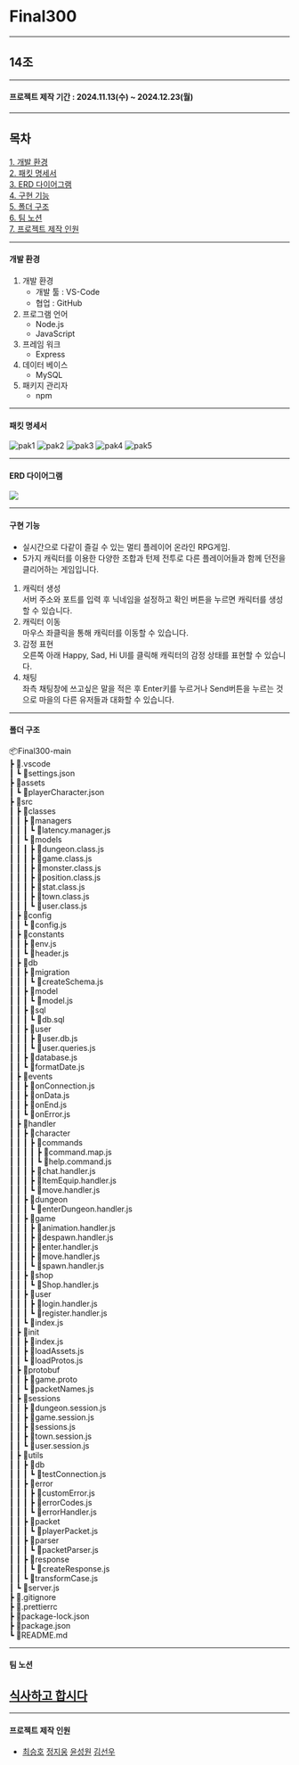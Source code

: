 # Final300

---

## 14조

---

#### 프로젝트 제작 기간 : 2024.11.13(수) ~ 2024.12.23(월)

---
## 목차<br>

[1. 개발 환경](#개발-환경)<br>
[2. 패킷 명세서](#패킷-명세서)<br>
[3. ERD 다이어그램](#erd-다이어그램)<br>
[4. 구현 기능](#구현-기능)<br>
[5. 폴더 구조](#폴더-구조)<br>
[6. 팀 노션](#팀-노션)<br>
[7. 프로젝트 제작 인원](#프로젝트-제작-인원)<br>

---

#### 개발 환경

1. 개발 환경
   - 개발 툴 : VS-Code
   - 협업 : GitHub
1. 프로그램 언어
   - Node.js
   - JavaScript
1. 프레임 워크
   - Express
1. 데이터 베이스
   - MySQL
1. 패키지 관리자
   - npm
  
---

#### 패킷 명세서
![pak1](https://github.com/user-attachments/assets/c9aef3be-f179-4a0b-9e04-664371a0b44d)
![pak2](https://github.com/user-attachments/assets/9048d5f8-0dd2-4f0b-b626-2696c9cd7c20)
![pak3](https://github.com/user-attachments/assets/6836c371-229a-42d7-b08e-56962d5ebcbc)
![pak4](https://github.com/user-attachments/assets/3ca662f1-1358-4cde-a9d2-fbaf0b024338)
![pak5](https://github.com/user-attachments/assets/f968e78b-64b7-491d-b11a-456088e46f20)

---

#### ERD 다이어그램
![](https://teamsparta.notion.site/image/https%3A%2F%2Fprod-files-secure.s3.us-west-2.amazonaws.com%2F83c75a39-3aba-4ba4-a792-7aefe4b07895%2F4f0e3d4c-5a1d-47e8-a48d-fee219cbb458%2FCopy_of_mmorpg_project_(2).png?table=block&id=5383d2ac-4c60-444f-b45a-93ae20118d88&spaceId=83c75a39-3aba-4ba4-a792-7aefe4b07895&width=2000&userId=&cache=v2)

---

#### 구현 기능
- 실시간으로 다같이 즐길 수 있는 멀티 플레이어 온라인 RPG게임.
- 5가지 캐릭터를 이용한 다양한 조합과 턴제 전투로 다른 플레이어들과 함께 던전을 클리어하는 게임입니다.<br>
1. 캐릭터 생성<br>서버 주소와 포트를 입력 후 닉네임을 설정하고 확인 버튼을 누르면 캐릭터를 생성할 수 있습니다.
2. 캐릭터 이동<br>마우스 좌클릭을 통해 캐릭터를 이동할 수 있습니다.
3. 감정 표현<br>오른쪽 아래 Happy, Sad, Hi UI를 클릭해 캐릭터의 감정 상태를 표현할 수 있습니다.
4. 채팅<br>좌측 채팅창에 쓰고싶은 말을 적은 후 Enter키를 누르거나 Send버튼을 누르는 것으로 마을의 다른 유저들과 대화할 수 있습니다.
---

#### 폴더 구조

📦Final300-main<br>
 ┣ 📂.vscode<br>
 ┃ ┗ 📜settings.json<br>
 ┣ 📂assets<br>
 ┃ ┗ 📜playerCharacter.json<br>
 ┣ 📂src<br>
 ┃ ┣ 📂classes<br>
 ┃ ┃ ┣ 📂managers<br>
 ┃ ┃ ┃ ┗ 📜latency.manager.js<br>
 ┃ ┃ ┗ 📂models<br>
 ┃ ┃ ┃ ┣ 📜dungeon.class.js<br>
 ┃ ┃ ┃ ┣ 📜game.class.js<br>
 ┃ ┃ ┃ ┣ 📜monster.class.js<br>
 ┃ ┃ ┃ ┣ 📜position.class.js<br>
 ┃ ┃ ┃ ┣ 📜stat.class.js<br>
 ┃ ┃ ┃ ┣ 📜town.class.js<br>
 ┃ ┃ ┃ ┗ 📜user.class.js<br>
 ┃ ┣ 📂config<br>
 ┃ ┃ ┗ 📜config.js<br>
 ┃ ┣ 📂constants<br>
 ┃ ┃ ┣ 📜env.js<br>
 ┃ ┃ ┗ 📜header.js<br>
 ┃ ┣ 📂db<br>
 ┃ ┃ ┣ 📂migration<br>
 ┃ ┃ ┃ ┗ 📜createSchema.js<br>
 ┃ ┃ ┣ 📂model<br>
 ┃ ┃ ┃ ┗ 📜model.js<br>
 ┃ ┃ ┣ 📂sql<br>
 ┃ ┃ ┃ ┗ 📜db.sql<br>
 ┃ ┃ ┣ 📂user<br>
 ┃ ┃ ┃ ┣ 📜user.db.js<br>
 ┃ ┃ ┃ ┗ 📜user.queries.js<br>
 ┃ ┃ ┣ 📜database.js<br>
 ┃ ┃ ┗ 📜formatDate.js<br>
 ┃ ┣ 📂events<br>
 ┃ ┃ ┣ 📜onConnection.js<br>
 ┃ ┃ ┣ 📜onData.js<br>
 ┃ ┃ ┣ 📜onEnd.js<br>
 ┃ ┃ ┗ 📜onError.js<br>
 ┃ ┣ 📂handler<br>
 ┃ ┃ ┣ 📂character<br>
 ┃ ┃ ┃ ┣ 📂commands<br>
 ┃ ┃ ┃ ┃ ┣ 📜command.map.js<br>
 ┃ ┃ ┃ ┃ ┗ 📜help.command.js<br>
 ┃ ┃ ┃ ┣ 📜chat.handler.js<br>
 ┃ ┃ ┃ ┣ 📜ItemEquip.handler.js<br>
 ┃ ┃ ┃ ┗ 📜move.handler.js<br>
 ┃ ┃ ┣ 📂dungeon<br>
 ┃ ┃ ┃ ┗ 📜enterDungeon.handler.js<br>
 ┃ ┃ ┣ 📂game<br>
 ┃ ┃ ┃ ┣ 📜animation.handler.js<br>
 ┃ ┃ ┃ ┣ 📜despawn.handler.js<br>
 ┃ ┃ ┃ ┣ 📜enter.handler.js<br>
 ┃ ┃ ┃ ┣ 📜move.handler.js<br>
 ┃ ┃ ┃ ┗ 📜spawn.handler.js<br>
 ┃ ┃ ┣ 📂shop<br>
 ┃ ┃ ┃ ┗ 📜Shop.handler.js<br>
 ┃ ┃ ┣ 📂user<br>
 ┃ ┃ ┃ ┣ 📜login.handler.js<br>
 ┃ ┃ ┃ ┗ 📜register.handler.js<br>
 ┃ ┃ ┗ 📜index.js<br>
 ┃ ┣ 📂init<br>
 ┃ ┃ ┣ 📜index.js<br>
 ┃ ┃ ┣ 📜loadAssets.js<br>
 ┃ ┃ ┗ 📜loadProtos.js<br>
 ┃ ┣ 📂protobuf<br>
 ┃ ┃ ┣ 📜game.proto<br>
 ┃ ┃ ┗ 📜packetNames.js<br>
 ┃ ┣ 📂sessions<br>
 ┃ ┃ ┣ 📜dungeon.session.js<br>
 ┃ ┃ ┣ 📜game.session.js<br>
 ┃ ┃ ┣ 📜sessions.js<br>
 ┃ ┃ ┣ 📜town.session.js<br>
 ┃ ┃ ┗ 📜user.session.js<br>
 ┃ ┣ 📂utils<br>
 ┃ ┃ ┣ 📂db<br>
 ┃ ┃ ┃ ┗ 📜testConnection.js<br>
 ┃ ┃ ┣ 📂error<br>
 ┃ ┃ ┃ ┣ 📜customError.js<br>
 ┃ ┃ ┃ ┣ 📜errorCodes.js<br>
 ┃ ┃ ┃ ┗ 📜errorHandler.js<br>
 ┃ ┃ ┣ 📂packet<br>
 ┃ ┃ ┃ ┗ 📜playerPacket.js<br>
 ┃ ┃ ┣ 📂parser<br>
 ┃ ┃ ┃ ┗ 📜packetParser.js<br>
 ┃ ┃ ┣ 📂response<br>
 ┃ ┃ ┃ ┗ 📜createResponse.js<br>
 ┃ ┃ ┗ 📜transformCase.js<br>
 ┃ ┗ 📜server.js<br>
 ┣ 📜.gitignore<br>
 ┣ 📜.prettierrc<br>
 ┣ 📜package-lock.json<br>
 ┣ 📜package.json<br>
 ┗ 📜README.md<br>
 
---

#### 팀 노션

## [식사하고 합시다](https://teamsparta.notion.site/8256adc6156c4c51aa0cc151949cf16c)

---

#### 프로젝트 제작 인원

- [최승호](https://github.com/Choi4764) [정지웅](https://github.com/node6jjw)
  [윤성원](https://github.com/yso7748) [김선우](https://github.com/Rien3844)
